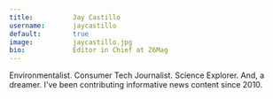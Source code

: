 ```yaml
---
title:          Jay Castillo
username:       jaycastillo
default:        true
image:          jaycastillo.jpg
bio:            Editor in Chief at Z6Mag
---
```


Environmentalist. Consumer Tech Journalist. Science Explorer. And, a dreamer. I've been contributing informative news content since 2010.
